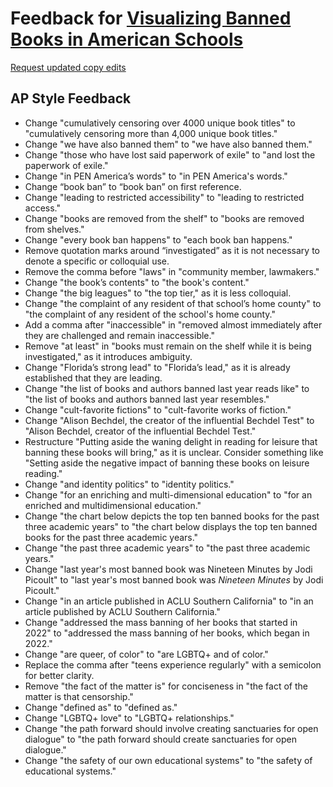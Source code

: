 # Feedback for [Visualizing Banned Books in American Schools](https://anusha0712.github.io/banned_books/)

[Request updated copy edits](https://github.com/jsoma/data-studio-projects-2024/issues/new/choose)

## AP Style Feedback

- Change "cumulatively censoring over 4000 unique book titles" to "cumulatively censoring more than 4,000 unique book titles."
- Change "we have also banned them" to "we have also banned them."
- Change "those who have lost said paperwork of exile" to "and lost the paperwork of exile."
- Change "in PEN America’s words" to "in PEN America's words."
- Change “book ban” to “book ban” on first reference.
- Change "leading to restricted accessibility" to "leading to restricted access."
- Change "books are removed from the shelf" to "books are removed from shelves."
- Change "every book ban happens" to "each book ban happens."
- Remove quotation marks around “investigated” as it is not necessary to denote a specific or colloquial use.
- Remove the comma before "laws" in "community member, lawmakers."
- Change "the book’s contents" to "the book's content."
- Change "the big leagues" to "the top tier," as it is less colloquial.
- Change "the complaint of any resident of that school’s home county" to "the complaint of any resident of the school's home county."
- Add a comma after "inaccessible" in "removed almost immediately after they are challenged and remain inaccessible."
- Remove "at least" in "books must remain on the shelf while it is being investigated," as it introduces ambiguity.
- Change "Florida’s strong lead" to "Florida’s lead," as it is already established that they are leading.
- Change "the list of books and authors banned last year reads like" to "the list of books and authors banned last year resembles."
- Change "cult-favorite fictions" to "cult-favorite works of fiction."
- Change "Alison Bechdel, the creator of the influential Bechdel Test" to "Alison Bechdel, creator of the influential Bechdel Test."
- Restructure "Putting aside the waning delight in reading for leisure that banning these books will bring," as it is unclear. Consider something like "Setting aside the negative impact of banning these books on leisure reading."
- Change "and identity politics" to "identity politics."
- Change "for an enriching and multi-dimensional education" to "for an enriched and multidimensional education."
- Change "the chart below depicts the top ten banned books for the past three academic years" to "the chart below displays the top ten banned books for the past three academic years."
- Change "the past three academic years" to "the past three academic years."
- Change "last year's most banned book was Nineteen Minutes by Jodi Picoult" to "last year's most banned book was *Nineteen Minutes* by Jodi Picoult."
- Change "in an article published in ACLU Southern California" to "in an article published by ACLU Southern California."
- Change "addressed the mass banning of her books that started in 2022" to "addressed the mass banning of her books, which began in 2022."
- Change "are queer, of color" to "are LGBTQ+ and of color."
- Replace the comma after "teens experience regularly" with a semicolon for better clarity.
- Remove "the fact of the matter is" for conciseness in "the fact of the matter is that censorship."
- Change "defined as" to "defined as." 
- Change "LGBTQ+ love" to "LGBTQ+ relationships."
- Change "the path forward should involve creating sanctuaries for open dialogue" to "the path forward should create sanctuaries for open dialogue."
- Change "the safety of our own educational systems" to "the safety of educational systems."